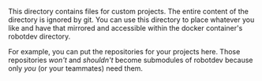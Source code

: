 This directory contains files for custom projects.  The
entire content of the directory is ignored by git. You can
use this directory to place whatever you like and have that
mirrored and accessible within the docker container's
robotdev directory.

For example, you can put the repositories for your projects here.
Those repositories _won't_ and _shouldn't_ become submodules of robotdev
because only _you_ (or your teammates) need them.
